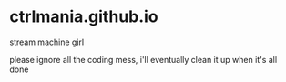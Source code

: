 # ctrlmania.github.io

stream machine girl 

please ignore all the coding mess, i'll eventually clean it up when it's all done
